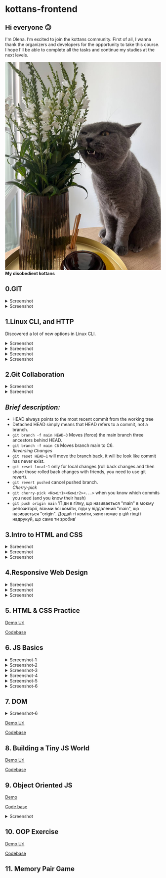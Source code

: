 # kottans-frontend

## Hi everyone 🙃

I'm Olena. I’m excited to join the kottans community.
First of all, I wanna thank the organizers and developers for the opportunity to take this course. I hope I'll be able to complete all the tasks and continue my studies at the next levels.

![My kottans](./images/Sebek.jpeg) <br>
**My disobedient kottans**

## 0.GIT

<details><summary>Screenshot</summary>
<p>

![Introduction Sequence](./task_git/git1.png)

</p>
</details>

<details><summary>Screenshot</summary>
<p>

![Push&Pull](./task_git/git2.png)

</p>
</details>

## 1.Linux CLI, and HTTP

Discovered a lot of new options in Linux CLI.

<details><summary>Screenshot</summary>
<p>

![quiz_1](./task_linux_cli/linux_survival_1.png)

</p>
</details>

<details><summary>Screenshot</summary>
<p>

![quiz_2](./task_linux_cli/linux_survival_2.png)

</p>
</details>

<details><summary>Screenshot</summary>
<p>

![quiz_3](./task_linux_cli/linux_survival_3.png)

</p>
</details>

<details><summary>Screenshot</summary>
<p>

![quiz_4](./task_linux_cli/linux_survival_4.png)

</p>
</details>

## 2.Git Collaboration

<details><summary>Screenshot</summary>
<p>

![git_1](./task_git_collaboration/git3.png)

</p>
</details>

<details><summary>Screenshot</summary>
<p>

![git_2](./task_git_collaboration/git4.png)

</p>
</details>

## **_Brief description:_**

- HEAD always points to the most recent commit from the working tree
- Detached HEAD simply means that HEAD refers to a commit, not a branch.
- `git branch -f main HEAD~3` Moves (force) the main branch three ancestors behind HEAD.
- `git branch -f main C6` Moves branch main to C6.
  <br>_Reversing Changes_<br>
- `git reset HEAD~1` will move the branch back, it will be look like commit has never exist.
- `git reset local~1` only for local changes (roll back changes and then share those rolled back changes with friends, you need to use git revert).
- `git revert pushed` cancel pushed branch.
  <br>_Cherry-pick_<br>
- `git cherry-pick <Коміт1><Коміт2><...>` when you know which commits you need (and you know their hash)
- `git push origin main` 'Піди в гілку, що називається "main" в моєму репозиторії, візьми всі коміти, піди у віддалений "main", що називається "origin". Додай ті коміти, яких немає в цій гілці і надрукуй, що саме ти зробив'

## 3.Intro to HTML and CSS

<details><summary>Screenshot</summary>
<p>

![udacity_1](./task_html_css_intro/udacity.jpeg)

</p>
</details>

<details><summary>Screenshot</summary>
<p>

![code_academy-1](./task_html_css_intro/html.jpeg)

</p>
</details>

<details><summary>Screenshot</summary>
<p>

![code_academy-2](./task_html_css_intro/css.jpeg)

</p>
</details>

## 4.Responsive Web Design

<details><summary>Screenshot</summary>
<p>

![udacity-2](./task_responsive_web_design/udacityy.jpeg)

</p>
</details>

<details><summary>Screenshot</summary>
<p>

![flexbox-froggy](./task_responsive_web_design/flexbox-froggy.png)

</p>
</details>

<details><summary>Screenshot</summary>
<p>

![grid-garden](./task_responsive_web_design/grid-garden.png)

</p>
</details>

## 5. HTML & CSS Practice

[Demo Url](https://helengreent.github.io/kottans-html-css-popup/)

[Codebase](https://github.com/HelenGreent/kottans_task_html_css_popup)

## 6. JS Basics

<details><summary>Screenshot-1</summary>
<p>

![js-basic](./task_js_basics/basicJS.png)

</p>
</details>

<details><summary>Screenshot-2</summary>
<p>

![js-basic](./task_js_basics/ES6.png)

</p>
</details>

<details><summary>Screenshot-3</summary>
<p>

![js-basic](./task_js_basics/dataStructure.png)

</p>
</details>

<details><summary>Screenshot-4</summary>
<p>

![js-basic](./task_js_basics/algorithmScript.jpeg)

</p>
</details>

<details><summary>Screenshot-5</summary>
<p>

![js-basic](./task_js_basics/functionalPrograming.jpeg)

</p>
</details>

<details><summary>Screenshot-6</summary>
<p>

![js-basic](./task_js_basics/algirithm.png)

</p>
</details>

## 7. DOM

<details><summary>Screenshot-6</summary>
<p>

![js-18](./task_js_dom/till18test.png)

</p>
</details>

[Demo Url](https://helengreent.github.io/kottans-js-dom/)

[Codebase](https://github.com/HelenGreent/kottans-js-dom)

## 8. Building a Tiny JS World

[Demo Url](https://helengreent.github.io/a-tiny-JS-world/)

[Codebase](https://github.com/HelenGreent/a-tiny-JS-world)

## 9. Object Oriented JS

[Demo](https://helengreent.github.io/kottans-frogger-game)

[Code base](https://github.com/HelenGreent/kottans-frogger-game)

<details><summary>Screenshot</summary>
<p>

![Push&Pull](./task_js_oop/codewars.png)

</p>
</details>

## 10. OOP Exercise

[Demo Url](https://helengreent.github.io/a-tiny-JS-world/)

[Codebase](https://github.com/HelenGreent/a-tiny-JS-world)

## 11. Memory Pair Game
